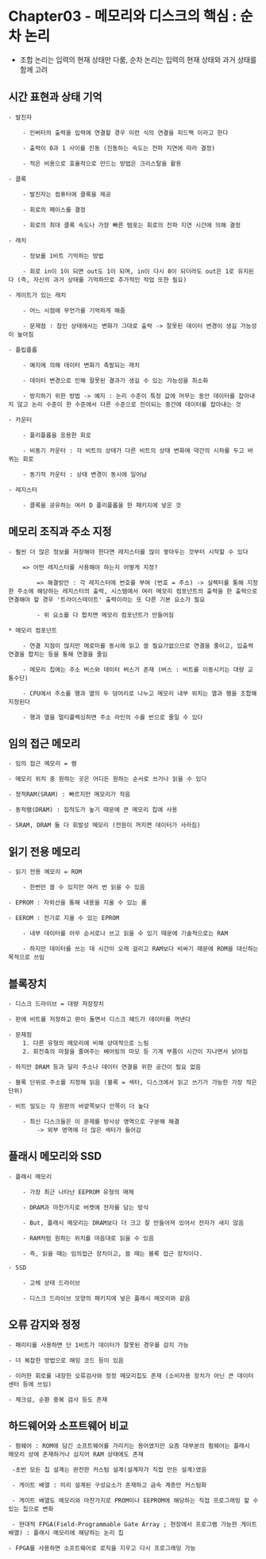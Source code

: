 # Chapter03 - 메모리와 디스크의 핵심 : 순차 논리

 - 조합 논리는 입력의 현재 상태만 다룸, 순차 논리는 입력의 현재 상태와 과거 상태를 함께 고려

## 시간 표현과 상태 기억

    - 발진자

        - 인버터의 출력을 입력에 연결할 경우 이런 식의 연결을 피드백 이라고 한다

        - 출력이 0과 1 사이를 진동 (진동하는 속도는 전파 지연에 따라 결정)

        - 적은 비용으로 효율적으로 만드는 방법은 크리스탈을 활용

    - 클록

        - 발진자는 컴퓨터에 클록을 제공

        - 회로의 페이스를 결정

        - 회로의 최대 클록 속도나 가장 빠른 템포는 회로의 전파 지연 시간에 의해 결정

    - 래치

        - 정보를 1비트 기억하는 방법

        - 회로 in이 1이 되면 out도 1이 되며, in이 다시 0이 되더라도 out은 1로 유지된다 (즉, 자신의 과거 상태를 기억하므로 추가적인 작업 또한 필요)

    - 게이트가 있는 래치

        - 어느 시점에 무언가를 기억하게 해줌

        - 문제점 : 참인 상태에서는 변화가 그대로 출력 -> 잘못된 데이터 변경이 생길 가능성이 높아짐

    - 플립플롭

        - 예지에 의해 데이터 변화가 촉발되는 래치

        - 데이터 변경으로 인해 잘못된 결과가 생길 수 있는 가능성을 최소화

        - 방지하기 위한 방법 -> 예지 : 논리 수준이 특정 값에 머무는 동안 데이터를 잡아내지 않고 논리 수준이 한 수준에서 다른 수준으로 전이되는 중간에 데이터를 잡아내는 것

    - 카운터

        - 플리플롭을 응용한 회로

        - 비동기 카운터 : 각 비트의 상태가 다른 비트의 상태 변화에 약간의 시차를 두고 바뀌는 회로

        - 동기적 카운터 : 상태 변경이 동시에 일어남

    - 레지스터

        - 클록을 공유하는 여러 D 플리플롭을 한 패키지에 넣은 것

## 메모리 조직과 주소 지정

    - 훨씬 더 많은 정보를 저장해야 한다면 레지스터를 많이 쌓아두는 것부터 시작할 수 있다

        => 어떤 레지스터를 사용해야 하는지 어떻게 지정?

            => 해결방안 : 각 레지스터에 번호를 부여 (번호 = 주소) -> 실렉터를 통해 지정한 주소에 해당하는 레지스터의 출력, 시스템에서 여러 메모리 컴포넌트의 출력을 한 출력으로 연결해야 할 경우 '트라이스테이트' 출력이라는 또 다른 기본 요소가 필요

            - 위 요소를 다 합치면 메모리 컴포넌트가 만들어짐

    * 메모리 컴포넌트

        - 연결 지점이 많지만 메로미를 동시에 읽고 쓸 필요가없으므로 연결을 줄이고, 입출력 연결을 합치는 등을 통해 연결을 줄임

        - 메모리 칩에는 주소 버스와 데이터 버스가 존재 (버스 : 비트를 이동시키는 대량 교통수단)

        - CPU에서 주소를 행과 열의 두 덩어리로 나누고 메모리 내부 위치는 열과 행을 조합해 지정된다
            
        - 행과 열을 멀티플렉싱하면 주소 라인의 수를 반으로 줄일 수 있다

## 임의 접근 메모리

    - 임의 접근 메모리 = 램

    - 메모리 위치 중 원하는 곳은 어디든 원하는 순서로 쓰거나 읽을 수 있다

    - 정적RAM(SRAM) : 빠르지만 메모리가 작음

    - 동적램(DRAM) : 집적도가 높기 때문에 큰 메모리 칩에 사용

    - SRAM, DRAM 둘 다 휘발성 메모리 (전원이 꺼지면 데이터가 사라짐)

## 읽기 전용 메모리

    - 읽기 전용 메모리 = ROM

        - 한번만 쓸 수 있지만 여러 번 읽을 수 있음

    - EPROM : 자외선을 통해 내용을 지울 수 있는 롬

    - EEROM : 전기로 지울 수 있는 EPROM

        - 내부 데이터를 아무 순서로나 쓰고 읽을 수 있기 때문에 기술적으로는 RAM

        - 하지만 데이터를 쓰는 데 시간이 오래 걸리고 RAM보다 비싸기 때문에 ROM을 대신하는 목적으로 쓰임

## 블록장치

    - 디스크 드라이브 = 대량 저장장치

    - 판에 비트를 저장하고 판이 돌면서 디스크 헤드가 데이터를 꺼낸다

    - 문제점 
        1. 다른 유형의 메모리에 비해 상대적으로 느림
        2. 회전축의 마찰을 줄여주는 베어링의 마모 등 기계 부품이 시간이 지나면서 낡아짐

    - 하지만 DRAM 등과 달리 주소나 데이터 연결을 위한 공간이 필요 없음

    - 블록 단위로 주소를 지정해 읽음 (블록 = 섹터, 디스크에서 읽고 쓰기가 가능한 가장 작은 단위)

    - 비트 밀도는 각 원판의 바깥쪽보다 안쪽이 더 높다

        - 최신 디스크들은 이 문제를 방사상 영역으로 구분해 해결
            -> 외부 영역에 더 많은 섹터가 들어감

## 플래시 메모리와 SSD

    - 플래시 메모리

        - 가장 최근 나타난 EEPROM 유형의 매체

        - DRAM과 마찬가지로 버켓에 전자를 담는 방식

        - But, 플래시 메모리는 DRAM보다 더 크고 잘 만들어져 있어서 전자가 새지 않음

        - RAM처럼 원하는 위치를 마음대로 읽을 수 있음

        - 즉, 읽을 때는 임의접근 장치이고, 쓸 때는 블록 접근 장치이다.

    - SSD

        - 고체 상태 드라이브

        - 디스크 드라이브 모양의 패키지에 넣은 플래시 메모리와 같음

## 오류 감지와 정정

    - 패리티를 사용하면 단 1비트가 데이터가 잘못된 경우를 감지 가능

    - 더 복잡한 방법으로 해밍 코드 등이 있음

    - 이러한 회로를 내장한 오류검사와 정정 메모리칩도 존재 (소비자용 장치가 아닌 큰 데이터 센터 등에 쓰임)

    - 체크섬, 순환 중복 검사 등도 존재

## 하드웨어와 소프트웨어 비교

    - 펌웨어 : ROM에 담긴 소프트웨어를 가리키는 용어였지만 요즘 대부분의 펌웨어는 플래시 메모리 상에 존재하거나 심지어 RAM 상태에도 존재

     -초반 모든 칩 설계는 완전한 커스텀 설계(설계자가 직접 만든 설계)였음

     - 게이트 배열 : 미리 설계된 구성요소가 존재하고 금속 계층만 커스텀화

     - 게이트 배열도 메모리와 마찬가지로 PROM이나 EEPROM에 해당하는 직접 프로그래밍 할 수 있는 칩으로 변화

     - 현대적 FPGA(Field-Programmable Gate Array ; 현장에서 프로그램 가능한 게이트 배열) : 플래시 메모리에 해당하는 논리 칩

    - FPGA를 사용하면 소프트웨어로 로직을 지우고 다시 프로그래밍 가능
    

